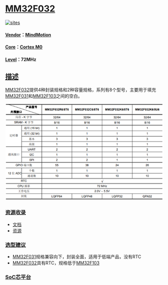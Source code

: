 ﻿# [MM32F032](https://github.com/SoCXin/MM32F032)

[![sites](http://182.61.61.133/link/resources/SoC.png)](http://www.SoC.Xin)

#### [Vendor](https://github.com/SoCXin/Vendor)：[MindMotion](http://www.mm32.com.cn/)
#### [Core](https://github.com/SoCXin/Cortex)：[Cortex M0](https://github.com/SoCXin/CM0)
#### [Level](https://github.com/SoCXin/Level)：72MHz

## [描述](https://github.com/SoCXin/MM32F032/wiki)

[MM32F032](https://github.com/SoCXin/MM32F032)提供4种封装规格和2种容量规格，系列有8个型号，主要用于填充[MM32F031](https://github.com/SoCXin/MM32F031)和[MM32F103](https://github.com/SoCXin/MM32F103)之间的空白。

[![sites](docs/MM32F032.png)](https://github.com/SoCXin/MM32F032)

### [资源收录](https://github.com/SoCXin/MM32F032)

* [文档](docs/)
* [资源](src/)

### [选型建议](https://github.com/SoCXin)

* [MM32F031](https://github.com/SoCXin/MM32F031)规格兼容向下，封装全面，适用于低端产品，没有RTC
* [MM32F032](https://github.com/SoCXin/MM32F032)具有RTC，规格低于[MM32F103](https://github.com/SoCXin/MM32F103)

###  [SoC芯平台](http://www.SoC.Xin)
